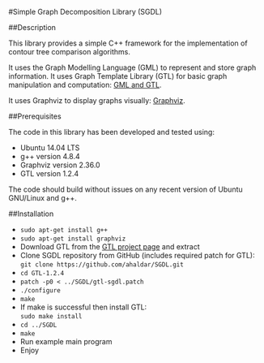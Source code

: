 #Simple Graph Decomposition Library (SGDL)

##Description

This library provides a simple C++ framework for the implementation of contour tree comparison algorithms.

It uses the Graph Modelling Language (GML) to represent and store graph information. It uses Graph Template Library (GTL) for basic graph manipulation and computation:
[GML and GTL](http://www.fim.uni-passau.de/index.php?id=17297&L=1).

It uses Graphviz to display graphs visually:
[Graphviz](http://www.graphviz.org/).

##Prerequisites

The code in this library has been developed and tested using:
* Ubuntu 14.04 LTS
* g++ version 4.8.4
* Graphviz version 2.36.0
* GTL version 1.2.4

The code should build without issues on any recent version of Ubuntu GNU/Linux and g++.

##Installation

* `sudo apt-get install g++`
* `sudo apt-get install graphviz`
* Download GTL from the [GTL project page](http://www.fim.uni-passau.de/fileadmin/files/lehrstuhl/brandenburg/projekte/gtl/GTL-1.2.4-lgpl.tar.gz) and extract
* Clone SGDL repository from GitHub (includes required patch for GTL):  
  `git clone https://github.com/ahaldar/SGDL.git`
* `cd GTL-1.2.4`
* `patch -p0 < ../SGDL/gtl-sgdl.patch`
* `./configure`
* `make`
* If make is successful then install GTL:  
  `sudo make install`
* `cd ../SGDL`
* `make`
* Run example main program
* Enjoy
